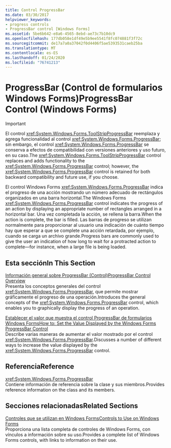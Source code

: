 ```yaml
---
title: Control ProgressBar
ms.date: 03/30/2017
helpviewer_keywords:
- progress controls
- ProgressBar control [Windows Forms]
ms.assetid: 5be6b642-e8a6-4565-8ebd-ae73c7b10dc9
ms.openlocfilehash: 177db058e1df49e5b9ee5541f8fc074881f3f72c
ms.sourcegitcommit: de17a7a0a37042f0d4406f5ae5393531caeb25ba
ms.translationtype: MT
ms.contentlocale: es-ES
ms.lasthandoff: 01/24/2020
ms.locfileid: "76741213"
---
```

# <a name="progressbar-control-windows-forms"></a><span data-ttu-id="67f32-102">ProgressBar (Control de formularios Windows Forms)</span><span class="sxs-lookup"><span data-stu-id="67f32-102">ProgressBar Control (Windows Forms)</span></span>
> [!IMPORTANT]
> <span data-ttu-id="67f32-103">El control <xref:System.Windows.Forms.ToolStripProgressBar> reemplaza y agrega funcionalidad al control <xref:System.Windows.Forms.ProgressBar>; sin embargo, el control <xref:System.Windows.Forms.ProgressBar> se conserva a efectos de compatibilidad con versiones anteriores y uso futuro, en su caso.</span><span class="sxs-lookup"><span data-stu-id="67f32-103">The <xref:System.Windows.Forms.ToolStripProgressBar> control replaces and adds functionality to the <xref:System.Windows.Forms.ProgressBar> control; however, the <xref:System.Windows.Forms.ProgressBar> control is retained for both backward compatibility and future use, if you choose.</span></span>  
  
 <span data-ttu-id="67f32-104">El control Windows Forms <xref:System.Windows.Forms.ProgressBar> indica el progreso de una acción mostrando un número adecuado de rectángulos organizados en una barra horizontal.</span><span class="sxs-lookup"><span data-stu-id="67f32-104">The Windows Forms <xref:System.Windows.Forms.ProgressBar> control indicates the progress of an action by displaying an appropriate number of rectangles arranged in a horizontal bar.</span></span> <span data-ttu-id="67f32-105">Una vez completada la acción, se rellena la barra.</span><span class="sxs-lookup"><span data-stu-id="67f32-105">When the action is complete, the bar is filled.</span></span> <span data-ttu-id="67f32-106">Las barras de progreso se utilizan normalmente para proporcionar al usuario una indicación de cuánto tiempo hay que esperar a que se complete una acción retardada, por ejemplo, cuando se carga un archivo grande.</span><span class="sxs-lookup"><span data-stu-id="67f32-106">Progress bars are commonly used to give the user an indication of how long to wait for a protracted action to complete—for instance, when a large file is being loaded.</span></span>  
  
## <a name="in-this-section"></a><span data-ttu-id="67f32-107">Esta sección</span><span class="sxs-lookup"><span data-stu-id="67f32-107">In This Section</span></span>  
 [<span data-ttu-id="67f32-108">Información general sobre ProgressBar (Control)</span><span class="sxs-lookup"><span data-stu-id="67f32-108">ProgressBar Control Overview</span></span>](progressbar-control-overview-windows-forms.md)  
 <span data-ttu-id="67f32-109">Presenta los conceptos generales del control <xref:System.Windows.Forms.ProgressBar>, que permite mostrar gráficamente el progreso de una operación.</span><span class="sxs-lookup"><span data-stu-id="67f32-109">Introduces the general concepts of the <xref:System.Windows.Forms.ProgressBar> control, which enables you to graphically display the progress of an operation.</span></span>  
  
 [<span data-ttu-id="67f32-110">Establecer el valor que muestra el control ProgressBar de formularios Windows Forms</span><span class="sxs-lookup"><span data-stu-id="67f32-110">How to: Set the Value Displayed by the Windows Forms ProgressBar Control</span></span>](how-to-set-the-value-displayed-by-the-windows-forms-progressbar-control.md)  
 <span data-ttu-id="67f32-111">Describe varias maneras de aumentar el valor mostrado por el control <xref:System.Windows.Forms.ProgressBar>.</span><span class="sxs-lookup"><span data-stu-id="67f32-111">Discusses a number of different ways to increase the value displayed by the <xref:System.Windows.Forms.ProgressBar> control.</span></span>  
  
## <a name="reference"></a><span data-ttu-id="67f32-112">Referencia</span><span class="sxs-lookup"><span data-stu-id="67f32-112">Reference</span></span>  
 <xref:System.Windows.Forms.ProgressBar>  
 <span data-ttu-id="67f32-113">Contiene información de referencia sobre la clase y sus miembros.</span><span class="sxs-lookup"><span data-stu-id="67f32-113">Provides reference information on the class and its members.</span></span>  
  
## <a name="related-sections"></a><span data-ttu-id="67f32-114">Secciones relacionadas</span><span class="sxs-lookup"><span data-stu-id="67f32-114">Related Sections</span></span>  
 [<span data-ttu-id="67f32-115">Controles que se utilizan en Windows Forms</span><span class="sxs-lookup"><span data-stu-id="67f32-115">Controls to Use on Windows Forms</span></span>](controls-to-use-on-windows-forms.md)  
 <span data-ttu-id="67f32-116">Proporciona una lista completa de controles de Windows Forms, con vínculos a información sobre su uso.</span><span class="sxs-lookup"><span data-stu-id="67f32-116">Provides a complete list of Windows Forms controls, with links to information on their use.</span></span>

